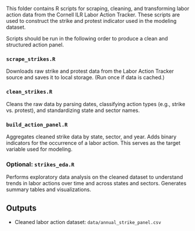 This folder contains R scripts for scraping, cleaning, and transforming labor action data from the Cornell ILR Labor Action Tracker. These scripts are used to construct the strike and protest indicator used in the modeling dataset.

Scripts should be run in the following order to produce a clean and structured action panel.

### `scrape_strikes.R`
Downloads raw strike and protest data from the Labor Action Tracker source and saves it to local storage. (Run once if data is cached.)

### `clean_strikes.R`
Cleans the raw data by parsing dates, classifying action types (e.g., strike vs. protest), and standardizing state and sector names.

### `build_action_panel.R`
Aggregates cleaned strike data by state, sector, and year. Adds binary indicators for the occurrence of a labor action. This serves as the target variable used for modeling.

### Optional: `strikes_eda.R`
Performs exploratory data analysis on the cleaned dataset to understand trends in labor actions over time and across states and sectors. Generates summary tables and visualizations.

## Outputs
- Cleaned labor action dataset: `data/annual_strike_panel.csv`
